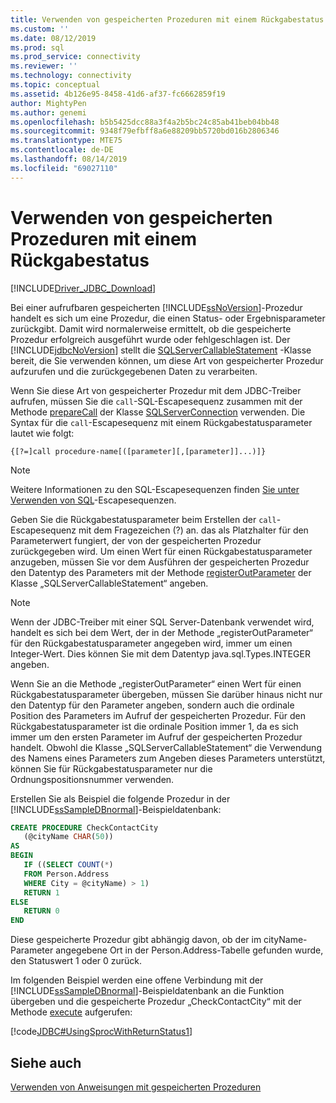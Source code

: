 ```yaml
---
title: Verwenden von gespeicherten Prozeduren mit einem Rückgabestatus | Microsoft-Dokumentation
ms.custom: ''
ms.date: 08/12/2019
ms.prod: sql
ms.prod_service: connectivity
ms.reviewer: ''
ms.technology: connectivity
ms.topic: conceptual
ms.assetid: 4b126e95-8458-41d6-af37-fc6662859f19
author: MightyPen
ms.author: genemi
ms.openlocfilehash: b5b5425dcc88a3f4a2b5bc24c85ab41beb04bb48
ms.sourcegitcommit: 9348f79efbff8a6e88209bb5720bd016b2806346
ms.translationtype: MTE75
ms.contentlocale: de-DE
ms.lasthandoff: 08/14/2019
ms.locfileid: "69027110"
---
```

# <a name="using-a-stored-procedure-with-a-return-status"></a>Verwenden von gespeicherten Prozeduren mit einem Rückgabestatus

[!INCLUDE[Driver_JDBC_Download](../../includes/driver_jdbc_download.md)]

Bei einer aufrufbaren gespeicherten [!INCLUDE[ssNoVersion](../../includes/ssnoversion-md.md)]-Prozedur handelt es sich um eine Prozedur, die einen Status- oder Ergebnisparameter zurückgibt. Damit wird normalerweise ermittelt, ob die gespeicherte Prozedur erfolgreich ausgeführt wurde oder fehlgeschlagen ist. Der [!INCLUDE[jdbcNoVersion](../../includes/jdbcnoversion_md.md)] stellt die [SQLServerCallableStatement](../../connect/jdbc/reference/sqlservercallablestatement-class.md) -Klasse bereit, die Sie verwenden können, um diese Art von gespeicherter Prozedur aufzurufen und die zurückgegebenen Daten zu verarbeiten.

Wenn Sie diese Art von gespeicherter Prozedur mit dem JDBC-Treiber aufrufen, müssen Sie die `call`-SQL-Escapesequenz zusammen mit der Methode [prepareCall](../../connect/jdbc/reference/preparecall-method-sqlserverconnection.md) der Klasse [SQLServerConnection](../../connect/jdbc/reference/sqlserverconnection-class.md) verwenden. Die Syntax für die `call`-Escapesequenz mit einem Rückgabestatusparameter lautet wie folgt:

`{[?=]call procedure-name[([parameter][,[parameter]]...)]}`

> [!NOTE]  
> Weitere Informationen zu den SQL-Escapesequenzen finden [Sie unter Verwenden von SQL](../../connect/jdbc/using-sql-escape-sequences.md)-Escapesequenzen.

Geben Sie die Rückgabestatusparameter beim Erstellen der `call`-Escapesequenz mit dem Fragezeichen (?) an. das als Platzhalter für den Parameterwert fungiert, der von der gespeicherten Prozedur zurückgegeben wird. Um einen Wert für einen Rückgabestatusparameter anzugeben, müssen Sie vor dem Ausführen der gespeicherten Prozedur den Datentyp des Parameters mit der Methode [registerOutParameter](../../connect/jdbc/reference/registeroutparameter-method-sqlservercallablestatement.md) der Klasse „SQLServerCallableStatement“ angeben.

> [!NOTE]  
> Wenn der JDBC-Treiber mit einer SQL Server-Datenbank verwendet wird, handelt es sich bei dem Wert, der in der Methode „registerOutParameter“ für den Rückgabestatusparameter angegeben wird, immer um einen Integer-Wert. Dies können Sie mit dem Datentyp java.sql.Types.INTEGER angeben.

Wenn Sie an die Methode „registerOutParameter“ einen Wert für einen Rückgabestatusparameter übergeben, müssen Sie darüber hinaus nicht nur den Datentyp für den Parameter angeben, sondern auch die ordinale Position des Parameters im Aufruf der gespeicherten Prozedur. Für den Rückgabestatusparameter ist die ordinale Position immer 1, da es sich immer um den ersten Parameter im Aufruf der gespeicherten Prozedur handelt. Obwohl die Klasse „SQLServerCallableStatement“ die Verwendung des Namens eines Parameters zum Angeben dieses Parameters unterstützt, können Sie für Rückgabestatusparameter nur die Ordnungspositionsnummer verwenden.

Erstellen Sie als Beispiel die folgende Prozedur in der [!INCLUDE[ssSampleDBnormal](../../includes/sssampledbnormal_md.md)]-Beispieldatenbank:

```sql
CREATE PROCEDURE CheckContactCity  
   (@cityName CHAR(50))  
AS  
BEGIN  
   IF ((SELECT COUNT(*)  
   FROM Person.Address  
   WHERE City = @cityName) > 1)  
   RETURN 1  
ELSE  
   RETURN 0  
END  
```

Diese gespeicherte Prozedur gibt abhängig davon, ob der im cityName-Parameter angegebene Ort in der Person.Address-Tabelle gefunden wurde, den Statuswert 1 oder 0 zurück.

Im folgenden Beispiel werden eine offene Verbindung mit der [!INCLUDE[ssSampleDBnormal](../../includes/sssampledbnormal_md.md)]-Beispieldatenbank an die Funktion übergeben und die gespeicherte Prozedur „CheckContactCity“ mit der Methode [execute](../../connect/jdbc/reference/execute-method-sqlserverstatement.md) aufgerufen:

[!code[JDBC#UsingSprocWithReturnStatus1](../../connect/jdbc/codesnippet/Java/using-a-stored-procedure_1_1.java)]

## <a name="see-also"></a>Siehe auch

[Verwenden von Anweisungen mit gespeicherten Prozeduren](../../connect/jdbc/using-statements-with-stored-procedures.md)
